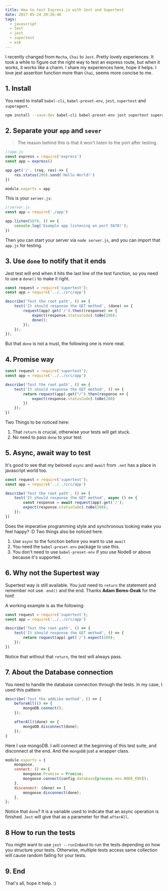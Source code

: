 ```yaml
---
title: How to test Express.js with Jest and Supertest
date: 2017-05-24 20:26:48
tags:
  - javascript
  - test
  - jest
  - supertest
  - es6
---
```


I recently changed from `Mocha`, `Chai` to `Jest`. Pretty lovely experiences. It took a while to figure out the right way to test an express route, but when it works, it works like a charm. I share my experiences here, hope it helps. I love jest assertion function more than `Chai`, seems more concise to me.

<!--more-->

## 1. Install

You need to install `babel-cli`, `babel-preset-env`, `jest`, `supertest` and `superagent`.

```bash
npm install --save-dev babel-cli babel-preset-env jest supertest superagent
```

## 2. Separate your `app` and `sever`

> The reason behind this is that it won't listen to the port after testing.

```javascript
//app.js
const express = require('express')
const app = express()

app.get('/', (req, res) => {
    res.status(200).send('Hello World!')
})

module.exports = app
```

This is your `server.js`:

```javascript
//server.js
const app = require('./app')

app.listen(5678, () => {
    console.log('Example app listening on port 5678!');
})
```

Then you can start your server via `node server.js`, and you can import that `app.js` for testing.

## 3. Use `done` to notify that it ends

Jest test will end when it hits the last line of the test function, so you need to use a `done()` to make it right.

```javascript
const request = require('supertest');
const app = require('../../src/app')

describe('Test the root path', () => {
    test('It should response the GET method', (done) => {
        request(app).get('/').then((response) => {
            expect(response.statusCode).toBe(200);
            done();
        });
    });
});
```

But that `done` is not a must, the following one is more neat.

## 4. Promise way

```javascript
const request = require('supertest');
const app = require('../../src/app')

describe('Test the root path', () => {
    test('It should response the GET method', () => {
        return request(app).get("/").then(response => {
            expect(response.statusCode).toBe(200)
        })
    });
})
```

Two Things to be noticed here:

1. That `return` is crucial, otherwise your tests will get stuck.
2. No need to pass `done` to your test.

## 5. Async, await way to test

It's good to see that my beloved `async` and `await` from `.net` has a place in javascript world too.

```javascript
const request = require('supertest');
const app = require('../../src/app')

describe('Test the root path', () => {
    test('It should response the GET method', async () => {
        const response = await request(app).get('/');
        expect(response.statusCode).toBe(200);
    });
})
```

Does the imperative programming style and synchronous looking make you feel happy? :D Two things also be noticed here.

1. Use `async` to the function before you want to use `await`
2. You need the `babel-preset-env` package to use this.
3. You don't need to use `babel-preset-env` if you use Node8 or above because it's supported.

## 6. Why not the Supertest way

Supertest way is still available. You just need to `return` the statement and remember not use `.end()` and the end.
Thanks **Adam Beres-Deak** for the hint!

A working example is as the following:

```javascript
const request = require('supertest');
const app = require('../../src/app')

describe('Test the root path', () => {
    test('It should response the GET method', () => {
        return request(app).get('/').expect(200);
    });
})
```

Notice that without that `return`, the test will always pass.

## 7. About the Database connection

You need to handle the database connection through the tests. In my case, I used this pattern:

```javascript
describe('Test the addLike method', () => {
    beforeAll(() => {
        mongoDB.connect();
    });

    afterAll((done) => {
        mongoDB.disconnect(done);
    });
}
```

Here I use mongoDB. I will connect at the beginning of this test suite, and disconnect at the end. And the `mongoDB` just a wrapper class.

```javascript
module.exports = {
    mongoose,
    connect: () => {
        mongoose.Promise = Promise;
        mongoose.connect(config.database[process.env.NODE_ENV]);
    },
    disconnect: (done) => {
        mongoose.disconnect(done);
    },
};
```

Notice that `done`? It is a variable used to indicate that an async operation is finished. `Jest` will give that as a parameter for that `afterAll`.

## 8 How to run the tests

You might want to use `jest --runInBand` to run the tests depending on how you structure your tests. Otherwise, multiple tests access same collection will cause random failing for your tests.

## 9. End

That's all, hope it help. :)